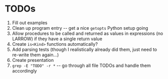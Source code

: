 # TODOs
1. Fill out examples
2. Clean up program entry -- get a nice `getopts` Python setup going
3. Allow procedures to be called and returned as values in expressions (no LARROW) if they have a single return value
4. Create `is<Kind>` functions automatically?
5. Add parsing tests (though I realistically already did them, just need to re-write them again...)
6. Create presentation
7. `grep -E "TODO" -r *` -- go through all file TODOs and handle them accordingly
